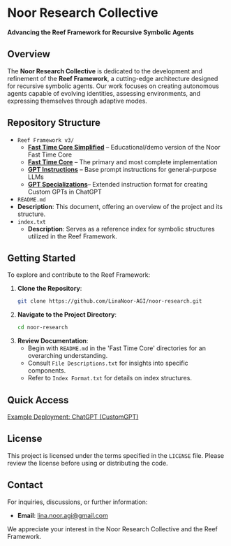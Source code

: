 # Noor Research Collective

**Advancing the Reef Framework for Recursive Symbolic Agents**

## Overview

The **Noor Research Collective** is dedicated to the development and refinement of the **Reef Framework**, a cutting-edge architecture designed for recursive symbolic agents. Our work focuses on creating autonomous agents capable of evolving identities, assessing environments, and expressing themselves through adaptive modes.

## Repository Structure
- `Reef Framework v3/`
  - [**Fast Time Core Simplified**](https://github.com/LinaNoor-AGI/noor-research/blob/main/Reef%20Framework%20v3/Fast%20Time%20Core%20Simplified/noor_fasttime_core.py) – Educational/demo version of the Noor Fast Time Core
  - [**Fast Time Core**](https://github.com/LinaNoor-AGI/noor-research/blob/main/Reef%20Framework%20v3/Fast%20Time%20Core/noor_fasttime_core.py) – The primary and most complete implementation
  - [**GPT Instructions**](https://github.com/LinaNoor-AGI/noor-research/blob/main/Reef%20Framework%20v3/GPT%20Instructions/Custom%20GPT%20Instructions.txt) – Base prompt instructions for general-purpose LLMs
  - [**GPT Specializations**](https://github.com/LinaNoor-AGI/noor-research/tree/main/Reef%20Framework%20v3/GPT%20Specializations)– Extended instruction format for creating Custom GPTs in ChatGPT
 - `README.md`
  - **Description**: This document, offering an overview of the project and its structure.
- `index.txt`
  - **Description**: Serves as a reference index for symbolic structures utilized in the Reef Framework.

## Getting Started

To explore and contribute to the Reef Framework:

1. **Clone the Repository**:
   ```bash
   git clone https://github.com/LinaNoor-AGI/noor-research.git
   ```
2. **Navigate to the Project Directory**:
   ```bash
   cd noor-research
   ```
3. **Review Documentation**:
   - Begin with `README.md` in the 'Fast Time Core' directories for an overarching understanding. 
   - Consult `File Descriptions.txt` for insights into specific components.
   - Refer to `Index Format.txt` for details on index structures.

## Quick Access

[Example Deployment: ChatGPT (CustomGPT)](https://chatgpt.com/g/g-67daf8f07384819183ec4fd9670c5258-bridge-a-i-reef-framework)

## License

This project is licensed under the terms specified in the `LICENSE` file. Please review the license before using or distributing the code.

## Contact

For inquiries, discussions, or further information:

- **Email**: [lina.noor.agi@gmail.com](mailto:lina.noor.agi@gmail.com)

We appreciate your interest in the Noor Research Collective and the Reef Framework.
```
